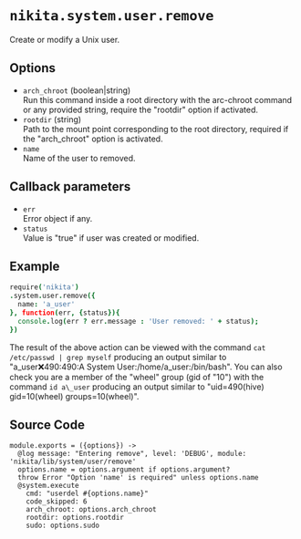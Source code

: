 
# `nikita.system.user.remove`

Create or modify a Unix user.

## Options

* `arch_chroot` (boolean|string)   
  Run this command inside a root directory with the arc-chroot command or any
  provided string, require the "rootdir" option if activated.
* `rootdir` (string)   
  Path to the mount point corresponding to the root directory, required if
  the "arch_chroot" option is activated.
* `name`   
  Name of the user to removed.

## Callback parameters

* `err`   
  Error object if any.
* `status`   
  Value is "true" if user was created or modified.

## Example

```coffee
require('nikita')
.system.user.remove({
  name: 'a_user'
}, function(err, {status}){
  console.log(err ? err.message : 'User removed: ' + status);
})
```

The result of the above action can be viewed with the command
`cat /etc/passwd | grep myself` producing an output similar to
"a\_user:x:490:490:A System User:/home/a\_user:/bin/bash". You can also check
you are a member of the "wheel" group (gid of "10") with the command
`id a\_user` producing an output similar to 
"uid=490(hive) gid=10(wheel) groups=10(wheel)".

## Source Code

    module.exports = ({options}) ->
      @log message: "Entering remove", level: 'DEBUG', module: 'nikita/lib/system/user/remove'
      options.name = options.argument if options.argument?
      throw Error "Option 'name' is required" unless options.name
      @system.execute
        cmd: "userdel #{options.name}"
        code_skipped: 6
        arch_chroot: options.arch_chroot
        rootdir: options.rootdir
        sudo: options.sudo
